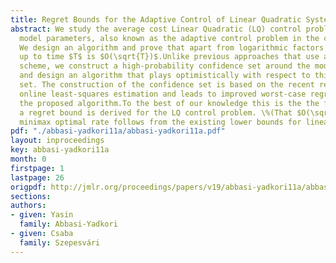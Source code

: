 ```yaml
---
title: Regret Bounds for the Adaptive Control of Linear Quadratic Systems
abstract: We study the average cost Linear Quadratic (LQ) control problem with unknown
  model parameters, also known as the adaptive control problem in the control community.
  We design an algorithm and prove that apart from logarithmic factors its regret
  up to time $T$ is $O(\sqrt{T})$.Unlike previous approaches that use a forced-exploration
  scheme, we construct a high-probability confidence set around the model parameters
  and design an algorithm that plays optimistically with respect to this confidence
  set. The construction of the confidence set is based on the recent results from
  online least-squares estimation and leads to improved worst-case regret bound for
  the proposed algorithm.To the best of our knowledge this is the the first time that
  a regret bound is derived for the LQ control problem. \%(That $O(\sqrt{T})$ is a
  minimax optimal rate follows from the existing lower bounds for linear bandit problems.)
pdf: "./abbasi-yadkori11a/abbasi-yadkori11a.pdf"
layout: inproceedings
key: abbasi-yadkori11a
month: 0
firstpage: 1
lastpage: 26
origpdf: http://jmlr.org/proceedings/papers/v19/abbasi-yadkori11a/abbasi-yadkori11a.pdf
sections: 
authors:
- given: Yasin
  family: Abbasi-Yadkori
- given: Csaba
  family: Szepesvári
---
```

